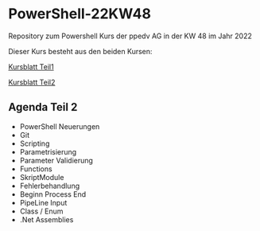 # PowerShell-22KW48
Repository zum Powershell Kurs der ppedv AG in der KW 48 im Jahr 2022

Dieser Kurs besteht aus den beiden Kursen:

[Kursblatt Teil1](https://ppedv.de/schulung/kurse/PowershellAdministrationWindowslWMIActiveDirectoryIIS7cmdletspipelinesPs1Skripte.aspx)

[Kursblatt Teil2](https://ppedv.de/schulung/kurse/PowerShellCorecmdletScriptlernenFortgeschrittenWorkflowProgrammierungSeminarTraining.aspx)

## Agenda Teil 2
- PowerShell Neuerungen 
- Git
- Scripting
- Parametrisierung
- Parameter Validierung
- Functions
- SkriptModule
- Fehlerbehandlung
- Beginn Process End
- PipeLine Input
- Class / Enum
- .Net Assemblies
